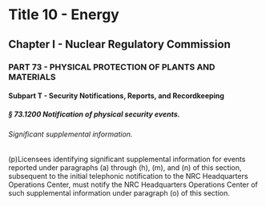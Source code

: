 
# Title 10 - Energy
## Chapter I - Nuclear Regulatory Commission
### PART 73 - PHYSICAL PROTECTION OF PLANTS AND MATERIALS
#### Subpart T - Security Notifications, Reports, and Recordkeeping
##### § 73.1200 Notification of physical security events.
###### Significant supplemental information.

(p)Licensees identifying significant supplemental information for events reported under paragraphs (a) through (h), (m), and (n) of this section, subsequent to the initial telephonic notification to the NRC Headquarters Operations Center, must notify the NRC Headquarters Operations Center of such supplemental information under paragraph (o) of this section.
